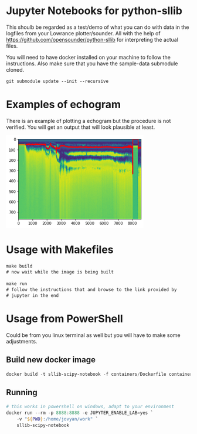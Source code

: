 # Jupyter Notebooks for python-sllib
This shoulb be regarded as a test/demo of what you can do with 
data in the logfiles from your Lowrance plotter/sounder.
All with the help of https://github.com/opensounder/python-sllib 
for interpreting the actual files.

You will need to have docker installed on your machine to follow the instructions.
Also make sure that you have the sample-data submodule cloned.

```shell
git submodule update --init --recursive
```

# Examples of echogram
There is an example of plotting a echogram but the procedure is not verified. 
You will get an output that will look plausible at least.

![example echogram][output1]

[output1]: images/output1.png "Example from SL2 file"
# Usage with Makefiles
```shell
make build
# now wait while the image is being built

make run
# follow the instructions that and browse to the link provided by 
# jupyter in the end
```


# Usage from PowerShell
Could be from you linux terminal as well but you will have to make some adjustments.
## Build new docker image
```powershell
docker build -t sllib-scipy-notebook -f containers/Dockerfile containers/
```
## Running
```powershell
# this works in powershell on windows, adapt to your environment
docker run --rm -p 8888:8888 -e JUPYTER_ENABLE_LAB=yes `
    -v "${PWD}:/home/jovyan/work" `
    sllib-scipy-notebook
```

